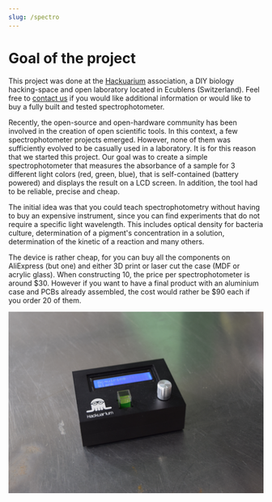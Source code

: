 ```yaml
---
slug: /spectro
---
```


# Goal of the project

This project was done at the [Hackuarium](http://www.hackuarium.ch/en/) association, a DIY biology hacking-space and open laboratory located in Ecublens (Switzerland). Feel free to [contact us](https://form.jotformeu.com/71600609780354) if you would like additional information or would like to buy a fully built and tested spectrophotometer.

Recently, the open-source and open-hardware community has been involved in the creation of open scientific tools. In this context, a few spectrophotometer projects emerged. However, none of them was sufficiently evolved to be casually used in a laboratory. It is for this reason that we started this project.
Our goal was to create a simple spectrophotometer that measures the
absorbance of a sample for 3 different light colors (red, green, blue), that is
self-contained (battery powered) and displays the result on a LCD screen. In addition, the tool had to be reliable, precise and cheap.

The initial idea was that you could teach spectrophotometry without
having to buy an expensive instrument, since you can find experiments
that do not require a specific light wavelength. This includes
optical density for bacteria culture, determination of a pigment's concentration in
a solution, determination of the kinetic of a reaction and many others.

The device is rather cheap, for you can buy all the components on AliExpress
(but one) and either 3D print or laser cut the case (MDF or acrylic glass). When constructing 10, the price
per spectrophotometer is around $30. However if you want to have a final
product with an aluminium case and PCBs already assembled, the cost would rather be $90 each if you order 20 of them.

![spectro.jpg](spectro.jpg)
